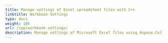 ```yaml
---
title: Manage settings of Excel spreadsheet files with C++
linktitle: Workbook Settings
type: docs
weight: 185
url: /cpp/workbook-settings/
description: Manage settings of Microsoft Excel files using Aspose.Cells with C++.
---
```

